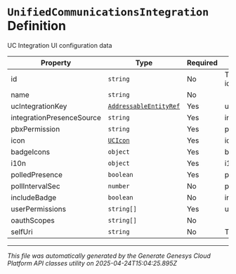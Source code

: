 # `UnifiedCommunicationsIntegration` Definition

UC Integration UI configuration data

| Property | Type | Required | Description |
|----------|------|----------|-------------|
| id | `string` | No | The globally unique identifier for the object. |
| name | `string` | No |  |
| ucIntegrationKey | [`AddressableEntityRef`](addressableentityref-definition.md) | Yes | ucIntegrationKey |
| integrationPresenceSource | `string` | Yes | integrationPresenceType |
| pbxPermission | `string` | Yes | pbxPermission |
| icon | [`UCIcon`](ucicon-definition.md) | Yes | icon |
| badgeIcons | `object` | Yes | badgeIcon |
| i10n | `object` | Yes | i10n |
| polledPresence | `boolean` | Yes | polledPresence |
| pollIntervalSec | `number` | No | pollIntervalSec |
| includeBadge | `boolean` | No | includeBadge |
| userPermissions | `string[]` | Yes | userPermissions |
| oauthScopes | `string[]` | No |  |
| selfUri | `string` | No | The URI for this object |

---

*This file was automatically generated by the Generate Genesys Cloud Platform API classes utility on 2025-04-24T15:04:25.895Z*